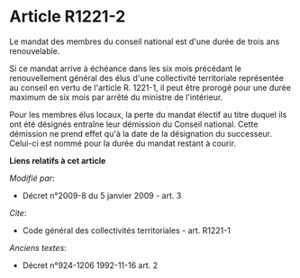 # Article R1221-2

Le mandat des membres du conseil national est d'une durée de trois ans renouvelable.

Si ce mandat arrive à échéance dans les six mois précédant le renouvellement général des élus d'une collectivité territoriale
représentée au conseil en vertu de l'article R. 1221-1, il peut être prorogé pour une durée maximum de six mois par arrêté du
ministre de l'intérieur.

Pour les membres élus locaux, la perte du mandat électif au titre duquel ils ont été désignés entraîne leur démission du
Conseil national. Cette démission ne prend effet qu'à la date de la désignation du successeur. Celui-ci est nommé pour la
durée du mandat restant à courir.

**Liens relatifs à cet article**

_Modifié par_:

  - Décret n°2009-8 du 5 janvier 2009 - art. 3

_Cite_:

  - Code général des collectivités territoriales - art. R1221-1

_Anciens textes_:

  - Décret n°924-1206 1992-11-16 art. 2

